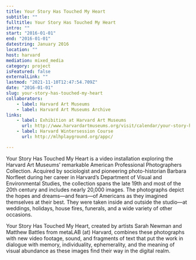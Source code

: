 ```yaml
---
title: Your Story Has Touched My Heart
subtitle: ""
fulltitle: Your Story Has Touched My Heart
intro: ""
start: "2016-01-01"
end: "2016-01-01"
datestring: January 2016
location: ""
host: harvard
mediation: mixed_media
category: project
isFeatured: false
externalLink: ""
lastmod: "2021-11-10T12:47:54.709Z"
date: "2016-01-01"
slug: your-story-has-touched-my-heart
collaborators:
    - label: Harvard Art Museums
    - label: Harvard Art Museums Archive
links:
    - label: Exhibition at Harvard Art Museums
      url: http://www.harvardartmuseums.org/visit/calendar/your-story-has-touched-my-heart
    - label: Harvard Wintersession Course
      url: http://mlhplayground.org/appc/

---
```

Your Story Has Touched My Heart is a video installation exploring the Harvard Art Museums’ remarkable American Professional Photographers Collection. Acquired by sociologist and pioneering photo-historian Barbara Norfleet during her career in Harvard’s Department of Visual and Environmental Studies, the collection spans the late 19th and most of the 20th century and includes nearly 20,000 images. The photographs depict the hopes and dreams—and fears—of Americans as they imagined themselves at their best. They were taken inside and outside the studio—at weddings, holidays, house fires, funerals, and a wide variety of other occasions.

Your Story Has Touched My Heart, created by artists Sarah Newman and Matthew Battles from metaLAB (at) Harvard, combines these photographs with new video footage, sound, and fragments of text that put the work in dialogue with memory, individuality, ephemerality, and the meaning of visual abundance as these images find their way in the digital realm.